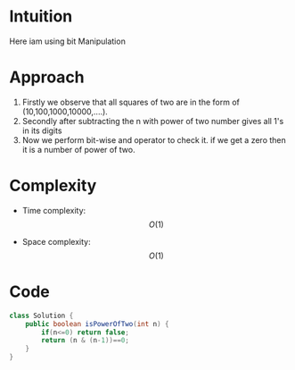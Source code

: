 # Intuition
<!-- Describe your first thoughts on how to solve this problem. -->
 Here iam using bit Manipulation
# Approach
<!-- Describe your approach to solving the problem. -->
1) Firstly we observe that all squares of two are in the form of (10,100,1000,10000,....).
2) Secondly after subtracting the n with power of two number gives all 1's in its digits
3) Now we perform bit-wise and operator to check it. if we get a zero then it is a number of power of two.
# Complexity
- Time complexity:
 $$O(1)$$ 

- Space complexity:
$$O(1)$$

# Code
```java []
class Solution {
    public boolean isPowerOfTwo(int n) {
        if(n<=0) return false;
        return (n & (n-1))==0;
    }
}
```